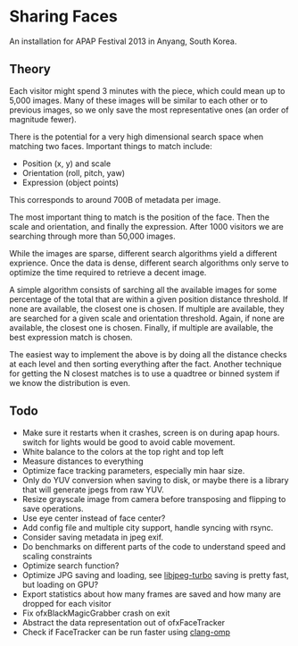 # Sharing Faces

An installation for APAP Festival 2013 in Anyang, South Korea.

## Theory

Each visitor might spend 3 minutes with the piece, which could mean up to 5,000 images. Many of these images will be similar to each other or to previous images, so we only save the most representative ones (an order of magnitude fewer).

There is the potential for a very high dimensional search space when matching two faces. Important things to match include:

* Position (x, y) and scale
* Orientation (roll, pitch, yaw)
* Expression (object points)

This corresponds to around 700B of metadata per image.

The most important thing to match is the position of the face. Then the scale and orientation, and finally the expression. After 1000 visitors we are searching through more than 50,000 images.

While the images are sparse, different search algorithms yield a different exprience. Once the data is dense, different search algorithms only serve to optimize the time required to retrieve a decent image.

A simple algorithm consists of sarching all the available images for some percentage of the total that are within a given position distance threshold. If none are available, the closest one is chosen. If multiple are available, they are searched for a given scale and orientation threshold. Again, if none are available, the closest one is chosen. Finally, if multiple are available, the best expression match is chosen.

The easiest way to implement the above is by doing all the distance checks at each level and then sorting everything after the fact. Another technique for getting the N closest matches is to use a quadtree or binned system if we know the distribution is even.

## Todo

* Make sure it restarts when it crashes, screen is on during apap hours. switch for lights would be good to avoid cable movement.
* White balance to the colors at the top right and top left
* Measure distances to everything
* Optimize face tracking parameters, especially min haar size.
* Only do YUV conversion when saving to disk, or maybe there is a library that will generate jpegs from raw YUV.
* Resize grayscale image from camera before transposing and flipping to save operations.
* Use eye center instead of face center?
* Add config file and multiple city support, handle syncing with rsync.
* Consider saving metadata in jpeg exif.
* Do benchmarks on different parts of the code to understand speed and scaling constraints
* Optimize search function?
* Optimize JPG saving and loading, see [libjpeg-turbo](http://libjpeg-turbo.virtualgl.org/) saving is pretty fast, but loading on GPU?
* Export statistics about how many frames are saved and how many are dropped for each visitor
* Fix ofxBlackMagicGrabber crash on exit
* Abstract the data representation out of ofxFaceTracker
* Check if FaceTracker can be run faster using [clang-omp](http://clang-omp.github.io/)

